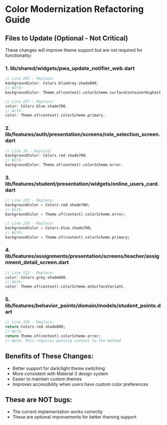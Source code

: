 # Color Modernization Refactoring Guide

## Files to Update (Optional - Not Critical)

These changes will improve theme support but are not required for functionality:

### 1. lib/shared/widgets/pwa_update_notifier_web.dart
```dart
// Line 203 - Replace:
backgroundColor: Colors.blueGrey.shade800,
// With:
backgroundColor: Theme.of(context).colorScheme.surfaceContainerHighest,

// Line 267 - Replace:
color: Colors.blue.shade700,
// With:
color: Theme.of(context).colorScheme.primary,
```

### 2. lib/features/auth/presentation/screens/role_selection_screen.dart
```dart
// Line 39 - Replace:
backgroundColor: Colors.red.shade700,
// With:
backgroundColor: Theme.of(context).colorScheme.error,
```

### 3. lib/features/student/presentation/widgets/online_users_card.dart
```dart
// Line 223 - Replace:
backgroundColor = Colors.red.shade700;
// With:
backgroundColor = Theme.of(context).colorScheme.error;

// Line 226 - Replace:
backgroundColor = Colors.blue.shade700;
// With:
backgroundColor = Theme.of(context).colorScheme.primary;
```

### 4. lib/features/assignments/presentation/screens/teacher/assignment_detail_screen.dart
```dart
// Line 513 - Replace:
color: Colors.grey.shade600,
// With:
color: Theme.of(context).colorScheme.onSurfaceVariant,
```

### 5. lib/features/behavior_points/domain/models/student_points.dart
```dart
// Line 329 - Replace:
return Colors.red.shade800;
// With:
return Theme.of(context).colorScheme.error;
// Note: This requires passing context to the method
```

## Benefits of These Changes:
- Better support for dark/light theme switching
- More consistent with Material 3 design system
- Easier to maintain custom themes
- Improves accessibility when users have custom color preferences

## These are NOT bugs:
- The current implementation works correctly
- These are optional improvements for better theming support